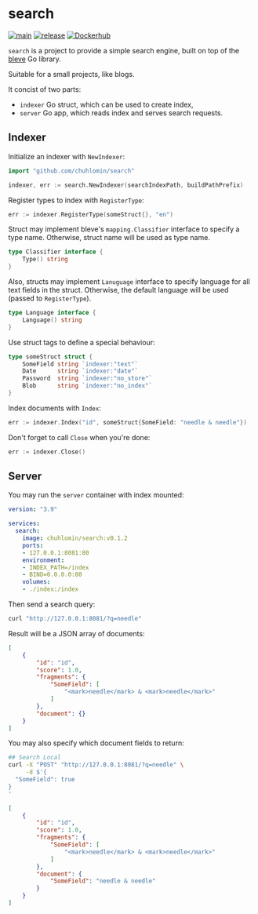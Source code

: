# search

[![main](https://github.com/chuhlomin/search/actions/workflows/main.yml/badge.svg)](https://github.com/chuhlomin/search/actions/workflows/main.yml)
[![release](https://github.com/chuhlomin/search/actions/workflows/release.yml/badge.svg)](https://github.com/chuhlomin/search/actions/workflows/release.yml)
[![Dockerhub](https://img.shields.io/badge/docker-hub-4988CC)](https://hub.docker.com/repository/docker/chuhlomin/search)

`search` is a project to provide a simple search engine,
built on top of the [bleve](https://github.com/blevesearch/bleve) Go library.

Suitable for a small projects, like blogs.

It concist of two parts:

* `indexer` Go struct, which can be used to create index,
* `server` Go app, which reads index and serves search requests.

## Indexer

Initialize an indexer with `NewIndexer`:

```go
import "github.com/chuhlomin/search"

indexer, err := search.NewIndexer(searchIndexPath, buildPathPrefix)
```

Register types to index with `RegisterType`:

```go
err := indexer.RegisterType(someStruct{}, "en")
```

Struct may implement bleve's `mapping.Classifier` interface to specify a type name.
Otherwise, struct name will be used as type name.

```go
type Classifier interface {
	Type() string
}
```

Also, structs may implement `Lanuguage` interface to specify language
for all text fields in the struct.
Otherwise, the default language will be used (passed to `RegisterType`).

```go
type Language interface {
	Language() string
}
```

Use struct tags to define a special behaviour:

```go
type someStruct struct {
	SomeField string `indexer:"text"`
	Date      string `indexer:"date"`
	Password  string `indexer:"no_store"`
	Blob      string `indexer:"no_index"`
}
```

Index documents with `Index`:

```go
err := indexer.Index("id", someStruct{SomeField: "needle & needle"})
```

Don't forget to call `Close` when you're done:

```go
err := indexer.Close()
```

## Server

You may run the `server` container with index mounted:

```yml
version: "3.9"

services:
  search:
    image: chuhlomin/search:v0.1.2
    ports:
    - 127.0.0.1:8081:80
    environment:
    - INDEX_PATH=/index
    - BIND=0.0.0.0:80
    volumes:
    - ./index:/index
```

Then send a search query:

```bash
curl "http://127.0.0.1:8081/?q=needle"
```

Result will be a JSON array of documents:

```json
[
    {
        "id": "id",
        "score": 1.0,
        "fragments": {
            "SomeField": [
                "<mark>needle</mark> & <mark>needle</mark>"
            ]
        },
        "document": {}
    }
]
```

You may also specify which document fields to return:

```bash
## Search Local
curl -X "POST" "http://127.0.0.1:8081/?q=needle" \
     -d $'{
  "SomeField": true
}
'
```

```json
[
    {
        "id": "id",
        "score": 1.0,
        "fragments": {
            "SomeField": [
                "<mark>needle</mark> & <mark>needle</mark>"
            ]
        },
        "document": {
            "SomeField": "needle & needle"
        }
    }
]
```
